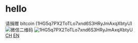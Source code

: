 # hello
请捐赠   bitcoin  (1HG5q7PX2ToTLo7xnd6S3HRyJmAxqXbtyU)<br>
![微信二维码](https://github.com/Gosummerlong/hello-world/blob/master/Pic/1.jpg "wechat pay")
![1HG5q7PX2ToTLo7xnd6S3HRyJmAxqXbtyU](https://github.com/Gosummerlong/hello-world/blob/master/Pic/2.jpg "bitcoin")<br>
[CH](https://github.com/Gosummerlong/hello-world/wiki/chinese)
[EN](https://github.com/Gosummerlong/hello-world/wiki/English)<br>
